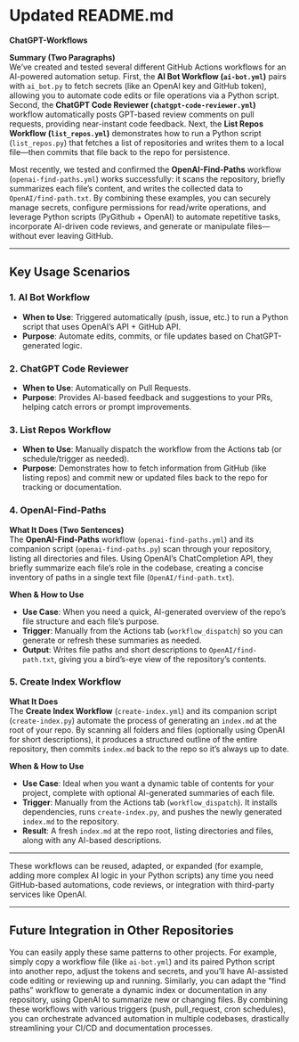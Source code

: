 # Updated README.md

**ChatGPT-Workflows**

**Summary (Two Paragraphs)**  
We’ve created and tested several different GitHub Actions workflows for an AI-powered automation setup. First, the **AI Bot Workflow (`ai-bot.yml`)** pairs with `ai_bot.py` to fetch secrets (like an OpenAI key and GitHub token), allowing you to automate code edits or file operations via a Python script. Second, the **ChatGPT Code Reviewer (`chatgpt-code-reviewer.yml`)** workflow automatically posts GPT-based review comments on pull requests, providing near-instant code feedback. Next, the **List Repos Workflow (`list_repos.yml`)** demonstrates how to run a Python script (`list_repos.py`) that fetches a list of repositories and writes them to a local file—then commits that file back to the repo for persistence.

Most recently, we tested and confirmed the **OpenAI-Find-Paths** workflow (`openai-find-paths.yml`) works successfully: it scans the repository, briefly summarizes each file’s content, and writes the collected data to `OpenAI/find-path.txt`. By combining these examples, you can securely manage secrets, configure permissions for read/write operations, and leverage Python scripts (PyGithub + OpenAI) to automate repetitive tasks, incorporate AI-driven code reviews, and generate or manipulate files—without ever leaving GitHub.

---

## Key Usage Scenarios

### 1. AI Bot Workflow
- **When to Use**: Triggered automatically (push, issue, etc.) to run a Python script that uses OpenAI’s API + GitHub API.  
- **Purpose**: Automate edits, commits, or file updates based on ChatGPT-generated logic.

### 2. ChatGPT Code Reviewer
- **When to Use**: Automatically on Pull Requests.  
- **Purpose**: Provides AI-based feedback and suggestions to your PRs, helping catch errors or prompt improvements.

### 3. List Repos Workflow
- **When to Use**: Manually dispatch the workflow from the Actions tab (or schedule/trigger as needed).  
- **Purpose**: Demonstrates how to fetch information from GitHub (like listing repos) and commit new or updated files back to the repo for tracking or documentation.

### 4. OpenAI-Find-Paths
**What It Does (Two Sentences)**  
The **OpenAI-Find-Paths** workflow (`openai-find-paths.yml`) and its companion script (`openai-find-paths.py`) scan through your repository, listing all directories and files. Using OpenAI’s ChatCompletion API, they briefly summarize each file’s role in the codebase, creating a concise inventory of paths in a single text file (`OpenAI/find-path.txt`).

**When & How to Use**  
- **Use Case**: When you need a quick, AI-generated overview of the repo’s file structure and each file’s purpose.  
- **Trigger**: Manually from the Actions tab (`workflow_dispatch`) so you can generate or refresh these summaries as needed.  
- **Output**: Writes file paths and short descriptions to `OpenAI/find-path.txt`, giving you a bird’s-eye view of the repository’s contents.

### 5. Create Index Workflow
**What It Does**  
The **Create Index Workflow** (`create-index.yml`) and its companion script (`create-index.py`) automate the process of generating an `index.md` at the root of your repo. By scanning all folders and files (optionally using OpenAI for short descriptions), it produces a structured outline of the entire repository, then commits `index.md` back to the repo so it’s always up to date.

**When & How to Use**
- **Use Case**: Ideal when you want a dynamic table of contents for your project, complete with optional AI-generated summaries of each file.
- **Trigger**: Manually from the Actions tab (`workflow_dispatch`). It installs dependencies, runs `create-index.py`, and pushes the newly generated `index.md` to the repository.
- **Result**: A fresh `index.md` at the repo root, listing directories and files, along with any AI-based descriptions.

---

These workflows can be reused, adapted, or expanded (for example, adding more complex AI logic in your Python scripts) any time you need GitHub-based automations, code reviews, or integration with third-party services like OpenAI.

---

## Future Integration in Other Repositories
You can easily apply these same patterns to other projects. For example, simply copy a workflow file (like `ai-bot.yml`) and its paired Python script into another repo, adjust the tokens and secrets, and you’ll have AI-assisted code editing or reviewing up and running. Similarly, you can adapt the “find paths” workflow to generate a dynamic index or documentation in any repository, using OpenAI to summarize new or changing files. By combining these workflows with various triggers (push, pull_request, cron schedules), you can orchestrate advanced automation in multiple codebases, drastically streamlining your CI/CD and documentation processes.

